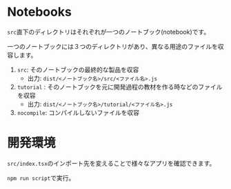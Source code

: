 # Notebooks

`src`直下のディレクトリはそれぞれが一つのノートブック(notebook)です。

一つのノートブックには３つのディレクトリがあり、異なる用途のファイルを収容します。

1. `src`: そのノートブックの最終的な製品を収容
    * 出力: `dist/<ノートブック名>/src/<ファイル名>.js` 
1. `tutorial` : そのノートブックを元に開発過程の教材を作る時などのファイルを収容
    * 出力: `dist/<ノートブック名>/tutorial/<ファイル名>.js` 
1. `nocompile`: コンパイルしないファイルを収容


# 開発環境

`src/index.tsx`のインポート先を変えることで様々なアプリを確認できます。

`npm run script`で実行。